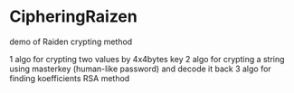 # CipheringRaizen
demo of Raiden crypting method 

1 algo for crypting two values by 4x4bytes key
2 algo for crypting a string using masterkey (human-like password) and decode it back
3 algo for finding koefficients RSA method
